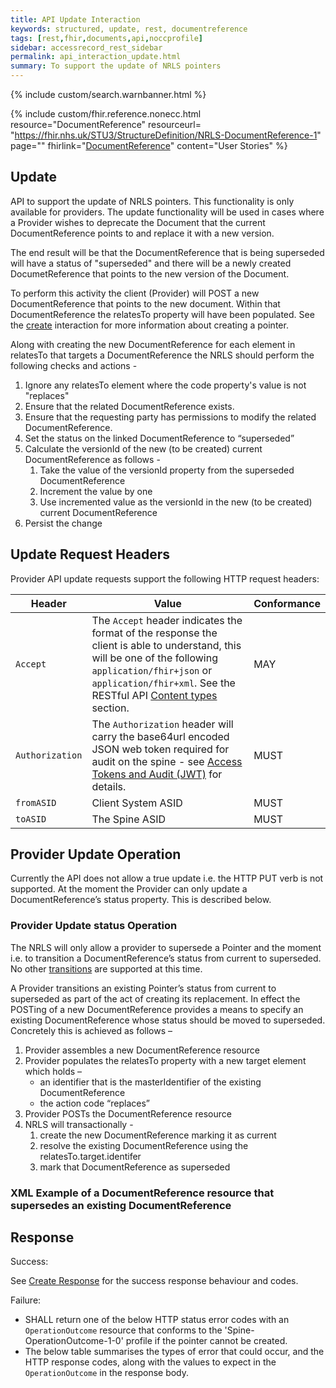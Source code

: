 ```yaml
---
title: API Update Interaction
keywords: structured, update, rest, documentreference
tags: [rest,fhir,documents,api,noccprofile]
sidebar: accessrecord_rest_sidebar
permalink: api_interaction_update.html
summary: To support the update of NRLS pointers
---
```


{% include custom/search.warnbanner.html %}

{% include custom/fhir.reference.nonecc.html resource="DocumentReference" resourceurl= "https://fhir.nhs.uk/STU3/StructureDefinition/NRLS-DocumentReference-1" page="" fhirlink="[DocumentReference](https://www.hl7.org/fhir/STU3/documentreference.html)" content="User Stories" %}


## Update ##

API to support the update of NRLS pointers. This functionality is only available for providers.
The update functionality will be used in cases where a Provider wishes to deprecate the Document that the current DocumentReference points to and replace it with a new version.

The end result will be that the DocumentReference that is being superseded will have a status of "superseded" and there will be a newly created DocumetReference that points to the new version of the Document.

To perform this activity the client (Provider) will POST a new DocumentReference that points to the new document. Within that DocumentReference the relatesTo property will have been populated. 
See the [create](/api_interaction_create.html) interaction for more information about creating a pointer.

Along with creating the new DocumentReference for each element in relatesTo that targets a DocumentReference the NRLS should perform the following checks and actions -

1. Ignore any relatesTo element where the code property's value is not "replaces"
2. Ensure that the related DocumentReference exists. 
3. Ensure that the requesting party has permissions to modify the related DocumentReference.
4. Set the status on the linked DocumentReference to “superseded”
5. Calculate the versionId of the new (to be created) current DocumentReference as follows -
	1. Take the value of the versionId property from the superseded DocumentReference
	2. Increment the value by one
	3. Use incremented value as the versionId in the new (to be created) current DocumentReference
6. Persist the change

## Update Request Headers ##

Provider API update requests support the following HTTP request headers:

| Header               | Value |Conformance |
|----------------------|-------|-------|
| `Accept`      | The `Accept` header indicates the format of the response the client is able to understand, this will be one of the following <code class="highlighter-rouge">application/fhir+json</code> or <code class="highlighter-rouge">application/fhir+xml</code>. See the RESTful API [Content types](development_general_api_guidance.html#content-types) section. | MAY |
| `Authorization`      | The `Authorization` header will carry the base64url encoded JSON web token required for audit on the spine - see [Access Tokens and Audit (JWT)](integration_access_tokens_and_audit_JWT.html) for details. |  MUST |
| `fromASID`           | Client System ASID | MUST |
| `toASID`             | The Spine ASID | MUST |


## Provider Update Operation ##

Currently the API does not allow a true update i.e. the HTTP PUT verb is not supported. 
At the moment the Provider can only update a DocumentReference’s status property. This is described below.

### Provider Update status Operation ###

The NRLS will only allow a provider to supersede a Pointer and the moment i.e. to transition a DocumentReference’s status from 
current to superseded. No other [transitions](/pointer_lifecycle.html) are supported at this time.

A Provider transitions an existing Pointer’s status from current to superseded as part of the act of creating its replacement. In effect the POSTing of a new DocumentReference provides a means to specify an existing DocumentReference whose status should be moved to superseded. Concretely this is achieved as follows –

1.	Provider assembles a new DocumentReference resource
2.	Provider populates the relatesTo property with a new target element which holds  –
	- an identifier that is the masterIdentifier of the existing DocumentReference
	- the action code “replaces”
3.	Provider POSTs the DocumentReference resource
4.	NRLS will transactionally -
	1. create the new DocumentReference marking it as current
	2. resolve the existing DocumentReference using the relatesTo.target.identifer
	3. mark that DocumentReference as superseded

### XML Example of a DocumentReference resource that supersedes an existing DocumentReference ###

<!--<script src="https://gist.github.com/sufyanpat/b85394951c3df416e3001611238ffd3b.js"></script>-->
<script src="https://gist.github.com/sufyanpat/22bd1935648a7055f0836ed888917b85.js"></script>

## Response ##

Success:

See [Create Response](/api_interaction_create.html#create-response) for the success response behaviour and codes.


Failure:


- SHALL return one of the below HTTP status error codes with an `OperationOutcome` resource that conforms to the 'Spine-OperationOutcome-1-0' profile if the pointer cannot be created.
- The below table summarises the types of error that could occur, and the HTTP response codes, along with the values to expect in the `OperationOutcome` in the response body.

